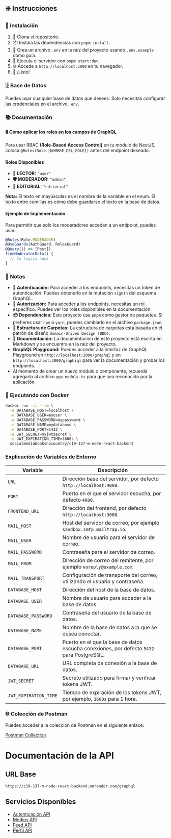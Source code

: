 ## ❇️ Instrucciones

### 🔧 Instalación

1. 📂 Clona el repositorio.
2. 📦 Instala las dependencias con `pnpm install`.
3. 📝 Crea un archivo `.env` en la raíz del proyecto usando `.env.example` como guía.
4. 🚀 Ejecuta el servidor con `pnpm start:dev`.
5. 🌐 Accede a `http://localhost:3000` en tu navegador.
6. 🎉 ¡Listo!

### 🗄️ Base de Datos

Puedes usar cualquier base de datos que desees. Solo necesitas configurar las credenciales en el archivo `.env`.

### 📚 Documentación

#### 🔒 Como aplicar los roles en los campos de GraphQL

Para usar RBAC **(Role-Based Access Control)** en tu modulo de  NestJS, coloca `@Roles(Role.[NOMBRE_DEL_ROLE])` antes del endpoint deseado.

#### Roles Disponibles

- **📖 LECTOR:** `"user"`
- **🛡️ MODERADOR:** `"admin"`
- **🏢 EDITORIAL:** `"editorial"`

**Nota:** El texto en mayúsculas es el nombre de la variable en el enum. El texto entre comillas es cómo debe guardarse el texto en la base de datos.

#### Ejemplo de Implementación

Para permitir que solo los moderadores accedan a un endpoint, puedes usar:

```typescript
@Roles(Role.MODERADOR)
@UseGuards(AuthGuard, RolesGuard)
@Query(() => [Post])
findModeratorData() {
  // Tu lógica aquí
}
```

### 📝 Notas

- **🔐 Autenticación:** Para acceder a los endpoints, necesitas un token de autenticación. Puedes obtenerlo en la mutación `signIn` del esquema GraphQL.
- **🔑 Autorización:** Para acceder a los endpoints, necesitas un rol específico. Puedes ver los roles disponibles en la documentación.
- **📦 Dependencias:** Este proyecto usa `pnpm` como gestor de paquetes. Si prefieres usar `npm` o `yarn`, puedes cambiarlo en el archivo `package.json`.
- **📂 Estructura de Carpetas:** La estructura de carpetas está basada en el patrón de diseño `Domain-Driven Design (DDD)`.
- **📝 Documentación:** La documentación de este proyecto está escrita en Markdown y se encuentra en la raíz del proyecto.
- **GraphQL Playground:** Puedes acceder a la interfaz de GraphQL Playground en `http://localhost:3000/graphql` y en `http://localhost:3000/graphiql` para ver la documentación y probar los endpoints.
- Al momento de crear un nuevo módulo o componente, recuerda agregarlo al archivo `app.module.ts` para que sea reconocido por la aplicación.

### 🏃 Ejecutando con Docker

```sh
docker run -it --rm \
  -e DATABASE_HOST=localhost \
  -e DATABASE_USER=myuser \
  -e DATABASE_PASSWORD=mypassword \
  -e DATABASE_NAME=mydatabase \
  -e DATABASE_PORT=5432 \
  -e JWT_SECRET=myjwtsecret \
  -e JWT_EXPIRATION_TIME=3600s \
  socialmediabooksnocountry/c19-137-m-node-react-backend


```


### Explicación de Variables de Entorno

| Variable                | Descripción                                                                           |
|-------------------------|---------------------------------------------------------------------------------------|
| `URL`                   | Dirección base del servidor, por defecto `http://localhost:4000`.                      |
| `PORT`                  | Puerto en el que el servidor escucha, por defecto `4000`.                             |
| `FRONTEND_URL`          | Dirección del frontend, por defecto `http://localhost:3000`.                          |
| `MAIL_HOST`             | Host del servidor de correo, por ejemplo `sandbox.smtp.mailtrap.io`.                  |
| `MAIL_USER`             | Nombre de usuario para el servidor de correo.                                         |
| `MAIL_PASSWORD`         | Contraseña para el servidor de correo.                                                |
| `MAIL_FROM`             | Dirección de correo del remitente, por ejemplo `noreply@example.com`.                 |
| `MAIL_TRANSPORT`        | Configuración de transporte del correo, utilizando el usuario y contraseña.           |
| `DATABASE_HOST`         | Dirección del host de la base de datos.                                               |
| `DATABASE_USER`         | Nombre de usuario para acceder a la base de datos.                                    |
| `DATABASE_PASSWORD`     | Contraseña del usuario de la base de datos.                                           |
| `DATABASE_NAME`         | Nombre de la base de datos a la que se desea conectar.                                 |
| `DATABASE_PORT`         | Puerto en el que la base de datos escucha conexiones, por defecto `5432` para PostgreSQL. |
| `DATABASE_URL`          | URL completa de conexión a la base de datos.                                          |
| `JWT_SECRET`            | Secreto utilizado para firmar y verificar tokens JWT.                                  |
| `JWT_EXPIRATION_TIME`   | Tiempo de expiración de los tokens JWT, por ejemplo, `3600s` para 1 hora.              |

### 🌐 Colección de Postman

Puedes acceder a la colección de Postman en el siguiente enlace:

[Postman Collection](https://planetary-resonance-814490.postman.co/workspace/c19-137-m-node-react-Team~31f6c30b-dc4f-4d2b-ba4e-ef44a55e6839/collection/669680d63c1203dec98e6929?action=share&creator=14969501)




# Documentación de la API

## URL Base
`https://c19-137-m-node-react-backend.onrender.com/graphql`


## Servicios Disponibles
- [Autenticación API](./docs/authentication.md)
- [Medios API](./docs/media.md)
- [Feed API](./docs/feed.md)
- [Perfil API](./docs/profile.md)


